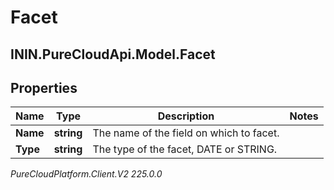 # Facet

## ININ.PureCloudApi.Model.Facet

## Properties

|Name | Type | Description | Notes|
|------------ | ------------- | ------------- | -------------|
| **Name** | **string** | The name of the field on which to facet. | |
| **Type** | **string** | The type of the facet, DATE or STRING. | |



_PureCloudPlatform.Client.V2 225.0.0_
